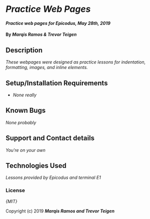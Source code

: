 # _Practice Web Pages_

#### _Practice web pages for Epicodus, May 28th, 2019_

#### By _**Marqis Ramos & Trevor Teigen**_

## Description
_These webpages were designed as practice lessons for indentation, formatting, images, and inline elements._

## Setup/Installation Requirements

* _None really_

## Known Bugs

_None probably_

## Support and Contact details

_You're on your own_

## Technologies Used

_Lessons provided by Epicodus and terminal E1_

### License

*{MIT}*

Copyright (c) 2019 **_Marqis Ramos and Trevor Teigen_**
